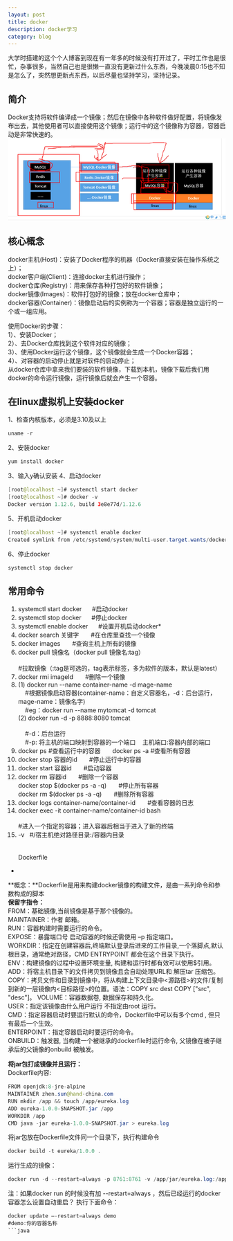 ```yaml
---
layout: post
title: docker
description: docker学习
category: blog
---
```


大学时搭建的这个个人博客到现在有一年多的时候没有打开过了，平时工作也是很忙，杂事很多，当然自己也是很懒一直没有更新过什么东西，今晚凌晨0:15也不知是怎么了，突然想更新点东西，以后尽量也坚持学习，坚持记录。

简介
-
Docker支持将软件编译成一个镜像；然后在镜像中各种软件做好配置，将镜像发布出去，其他使用者可以直接使用这个镜像；运行中的这个镜像称为容器，容器启动是非常快速的。
![001](/images/docker/001.png)

核心概念
-
docker主机(Host)：安装了Docker程序的机器（Docker直接安装在操作系统之上）；<br>
docker客户端(Client)：连接docker主机进行操作；<br>
docker仓库(Registry)：用来保存各种打包好的软件镜像；<br>
docker镜像(Images)：软件打包好的镜像；放在docker仓库中；<br>
docker容器(Container)：镜像启动后的实例称为一个容器；容器是独立运行的一个或一组应用。<br>

使用Docker的步骤：<br>
1）、安装Docker；<br>
2）、去Docker仓库找到这个软件对应的镜像；<br>
3）、使用Docker运行这个镜像，这个镜像就会生成一个Docker容器；<br>
4）、对容器的启动停止就是对软件的启动停止；<br>
从docker仓库中拿来我们要装的软件镜像，下载到本机，镜像下载后我们用docker的命令运行镜像，运行镜像后就会产生一个容器。<br>

在linux虚拟机上安装docker
-
1、检查内核版本，必须是3.10及以上
```java
uname -r
```
2、安装docker
```java
yum install docker
```
3、输入y确认安装
4、启动docker
```java
[root@localhost ~]# systemctl start docker
[root@localhost ~]# docker -v
Docker version 1.12.6, build 3e8e77d/1.12.6
```
5、开机启动docker
```java
[root@localhost ~]# systemctl enable docker
Created symlink from /etc/systemd/system/multi-user.target.wants/docker.service to /usr/lib/systemd/system/docker.service.
```
6、停止docker
```java
systemctl stop docker
```

常用命令
-
1.  systemctl start docker &nbsp;&nbsp;&nbsp;&nbsp; #启动docker<br>
2.  systemctl stop docker &nbsp;&nbsp;&nbsp;&nbsp; #停止docker<br>
3.  systemctl enable docker &nbsp;&nbsp;&nbsp;&nbsp; #设置开机启动docker*<br>
4.  docker search 关键字 &nbsp;&nbsp;&nbsp;&nbsp;&nbsp; #在仓库里查找一个镜像<br>
5.  docker images &nbsp;&nbsp;&nbsp;&nbsp;&nbsp; #查询主机上所有的镜像<br>
6.  docker pull 镜像名（docker pull 镜像名:tag）<br> 	
    #拉取镜像（:tag是可选的，tag表示标签，多为软件的版本，默认是latest）<br>
7.  docker rmi imageId &nbsp;&nbsp;&nbsp;&nbsp;&nbsp; #删除一个镜像<br>
8.  
    (1) docker run --name container-name -d mage-name<br>
    &nbsp;&nbsp;&nbsp;&nbsp;#根据镜像启动容器(container-name：自定义容器名，-d：后台运行， mage-name：镜像名字)<br> 
    &nbsp;&nbsp;&nbsp;&nbsp;#eg：docker run --name mytomcat -d tomcat<br>
    (2) docker run -d -p 8888:8080 tomcat<br>  
    &nbsp;&nbsp;&nbsp;&nbsp;#-d：后台运行<br>
    &nbsp;&nbsp;&nbsp;&nbsp;#-p: 将主机的端口映射到容器的一个端口 &nbsp;&nbsp; 主机端口:容器内部的端口<br>
9.  docker ps #查看运行中的容器 &nbsp;&nbsp;&nbsp;&nbsp;&nbsp; docker ps -a #查看所有容器<br>
10. docker stop 容器的id &nbsp;&nbsp;&nbsp;&nbsp;&nbsp; #停止运行中的容器<br>
11. docker start 容器id &nbsp;&nbsp;&nbsp;&nbsp;&nbsp; #启动容器<br>
12. docker rm 容器id &nbsp;&nbsp;&nbsp;&nbsp;&nbsp; #删除一个容器<br>
    docker stop $(docker ps -a -q) &nbsp;&nbsp;&nbsp;&nbsp;&nbsp; #停止所有容器<br>
    docker rm $(docker ps -a -q) &nbsp;&nbsp;&nbsp;&nbsp;&nbsp; #删除所有容器<br>
13. docker logs container-name/container-id &nbsp;&nbsp;&nbsp;&nbsp;&nbsp; #查看容器的日志<br>
14. docker exec -it container-name/container-id bash<br>		
    #进入一个指定的容器；进入容器后相当于进入了新的终端<br>
15. -v &nbsp; #/宿主机绝对路径目录:/容器内目录<br>
<br><br>
Dockerfile
-
**概念：**Dockerfile是用来构建docker镜像的构建文件，是由一系列命令和参数构成的脚本<br>
**保留字指令：**<br>
FROM：基础镜像,当前镜像是基于那个镜像的。<br>
MAINTAINER：作者  邮箱。<br>
RUN：容器构建时需要运行的命令。<br>
EXPOSE：暴露端口号 启动容器的时候还需使用 –p 指定端口。<br>
WORKDIR：指定在创建容器后,终端默认登录后进来的工作目录,一个落脚点,默认根目录，通常绝对路径，CMD ENTRYPOINT 都会在这个目录下执行。<br>
ENV：构建镜像的过程中设置环境变量, 构建和运行时都有效可以使用$引用。<br>
ADD：将宿主机目录下的文件拷贝到镜像且会自动处理URL和 解压tar 压缩包。<br>
COPY：拷贝文件和目录到镜像中，将从构建上下文目录中<源路径>的文件/复制到新的一层镜像内<目标路径>的位置。语法：COPY src dest  COPY ["src", "desc"]。
VOLUME：容器数据卷, 数据保存和持久化。<br>
USER：指定该镜像由什么用户运行  不指定由root 运行。<br>
CMD：指定容器启动时要运行默认的命令，Dockerfile中可以有多个cmd , 但只有最后一个生效。<br>
ENTERPOINT：指定容器启动时要运行的命令。<br>
ONBUILD：触发器, 当构建一个被继承的dockerfile时运行命令, 父镜像在被子继承后的父镜像的onbuild 被触发。<br>

**将jar包打成镜像并且运行：**<br>
Dockerfile内容:<br>
```java
FROM openjdk:8-jre-alpine
MAINTAINER zhen.sun@hand-china.com
RUN mkdir /app && touch /app/eureka.log
ADD eureka-1.0.0-SNAPSHOT.jar /app
WORKDIR /app
CMD java -jar eureka-1.0.0-SNAPSHOT.jar > eureka.log
```
将jar包放在Dockerfile文件同一个目录下，执行构建命令<br>
```java
docker build -t eureka/1.0.0 .
```
运行生成的镜像：
```java
docker run -d --restart=always -p 8761:8761 -v /app/jar/eureka.log:/app/eureka.log --name eureka001 eureka/1.0.0
```
注：如果docker run 的时候没有加 --restart=always ，然后已经运行的docker容器怎么设置自动重启？ 执行下面命令：<br>
```java
docker update –-restart=always demo 
#demo:你的容器名称
```java

